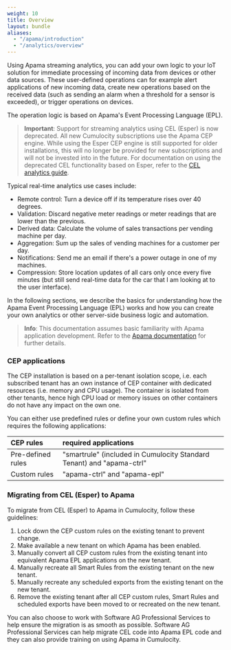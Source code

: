 ```yaml
---
weight: 10
title: Overview
layout: bundle
aliases:
  - "/apama/introduction"
  - "/analytics/overview"
---
```

Using Apama streaming analytics, you can add your own logic to your IoT solution for immediate processing of incoming data from devices or other data sources. These user-defined operations can for example alert applications of new incoming data, create new operations based on the received data (such as sending an alarm when a threshold for a sensor is exceeded), or trigger operations on devices.

The operation logic is based on Apama's Event Processing Language (EPL).

>**Important**: Support for streaming analytics using CEL (Esper) is now deprecated. All new Cumulocity subscriptions use the Apama CEP engine. While using the Esper CEP engine is still supported for older installations, this will no longer be provided for new subscriptions and will not be invested into in the future. For documentation on using the deprecated CEL functionality based on Esper, refer to the [CEL analytics guide](/guides/event-language/introduction).


Typical real-time analytics use cases include:

* Remote control: Turn a device off if its temperature rises over 40 degrees.
* Validation: Discard negative meter readings or meter readings that are lower than the previous.
* Derived data: Calculate the volume of sales transactions per vending machine per day.
* Aggregation: Sum up the sales of vending machines for a customer per day.
* Notifications: Send me an email if there's a power outage in one of my machines.
* Compression: Store location updates of all cars only once every five minutes (but still send real-time data for the car that I am looking at to the user interface).

In the following sections, we describe the basics for understanding how the Apama Event Processing Language (EPL) works and how you can create your own analytics or other server-side business logic and automation.

>**Info**: This documentation assumes basic familiarity with Apama application development. Refer to the [Apama documentation](https://documentation.softwareag.com/onlinehelp/Rohan/Apama/v10-3-1/apama10-3-1/apama-webhelp/) for further details.

### CEP applications

The CEP installation is based on a per-tenant isolation scope, i.e. each subscribed tenant has an own instance of CEP container with dedicated resources (i.e. memory and CPU usage). The container is isolated from other tenants, hence high CPU load or memory issues on other containers do not have any impact on the own one.

You can either use predefined rules or define your own custom rules which requires the following applications:

|CEP rules|required applications
|:---|:---
|Pre-defined rules| "smartrule" (included in Cumulocity Standard Tenant) and "apama-ctrl"
|Custom rules|"apama-ctrl" and "apama-epl"

### <a name="migrate-from-esper"></a>Migrating from CEL (Esper) to Apama

To migrate from CEL (Esper) to Apama in Cumulocity, follow these guidelines:

1. Lock down the CEP custom rules on the existing tenant to prevent change.
2. Make available a new tenant on which Apama has been enabled.
3. Manually convert all CEP custom rules from the existing tenant into equivalent Apama EPL applications on the new tenant.
4. Manually recreate all Smart Rules from the existing tenant on the new tenant.
5. Manually recreate any scheduled exports from the existing tenant on the new tenant.
6. Remove the existing tenant after all CEP custom rules, Smart Rules and scheduled exports have been moved to or recreated on the new tenant.

You can also choose to work with Software AG Professional Services to help ensure the migration is as smooth as possible. Software AG Professional Services can help migrate CEL code into Apama EPL code and they can also provide training on using Apama in Cumulocity.

